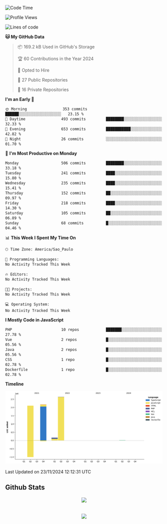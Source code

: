  
<!--START_SECTION:waka-->
![Code Time](http://img.shields.io/badge/Code%20Time-1%2C700%20hrs%204%20mins-blue)

![Profile Views](http://img.shields.io/badge/Profile%20Views-0-blue)

![Lines of code](https://img.shields.io/badge/From%20Hello%20World%20I%27ve%20Written-7.1%20million%20lines%20of%20code-blue)

**🐱 My GitHub Data** 

> 📦 169.2 kB Used in GitHub's Storage 
 > 
> 🏆 60 Contributions in the Year 2024
 > 
> 💼 Opted to Hire
 > 
> 📜 27 Public Repositories 
 > 
> 🔑 16 Private Repositories 
 > 
**I'm an Early 🐤** 

```text
🌞 Morning                353 commits         ██████░░░░░░░░░░░░░░░░░░░   23.15 % 
🌆 Daytime                493 commits         ████████░░░░░░░░░░░░░░░░░   32.33 % 
🌃 Evening                653 commits         ███████████░░░░░░░░░░░░░░   42.82 % 
🌙 Night                  26 commits          ░░░░░░░░░░░░░░░░░░░░░░░░░   01.70 % 
```
📅 **I'm Most Productive on Monday** 

```text
Monday                   506 commits         ████████░░░░░░░░░░░░░░░░░   33.18 % 
Tuesday                  241 commits         ████░░░░░░░░░░░░░░░░░░░░░   15.80 % 
Wednesday                235 commits         ████░░░░░░░░░░░░░░░░░░░░░   15.41 % 
Thursday                 152 commits         ██░░░░░░░░░░░░░░░░░░░░░░░   09.97 % 
Friday                   218 commits         ████░░░░░░░░░░░░░░░░░░░░░   14.30 % 
Saturday                 105 commits         ██░░░░░░░░░░░░░░░░░░░░░░░   06.89 % 
Sunday                   68 commits          █░░░░░░░░░░░░░░░░░░░░░░░░   04.46 % 
```


📊 **This Week I Spent My Time On** 

```text
🕑︎ Time Zone: America/Sao_Paulo

💬 Programming Languages: 
No Activity Tracked This Week

🔥 Editors: 
No Activity Tracked This Week

🐱‍💻 Projects: 
No Activity Tracked This Week

💻 Operating System: 
No Activity Tracked This Week
```

**I Mostly Code in JavaScript** 

```text
PHP                      10 repos            ███████░░░░░░░░░░░░░░░░░░   27.78 % 
Vue                      2 repos             █░░░░░░░░░░░░░░░░░░░░░░░░   05.56 % 
Java                     2 repos             █░░░░░░░░░░░░░░░░░░░░░░░░   05.56 % 
CSS                      1 repo              █░░░░░░░░░░░░░░░░░░░░░░░░   02.78 % 
Dockerfile               1 repo              █░░░░░░░░░░░░░░░░░░░░░░░░   02.78 % 
```



**Timeline**

![Lines of Code chart](https://raw.githubusercontent.com/MaueDev/MaueDev/main/assets/bar_graph.png)


 Last Updated on 23/11/2024 12:12:31 UTC
<!--END_SECTION:waka-->

## Github Stats  
<div align="center"><img src="https://github-readme-stats.vercel.app/api/top-langs/?username=MaueDev&hide_border=true&layout=compact" align="center" /></div>  

<br/>  

<br/>  

<div align="center">
<img src="https://komarev.com/ghpvc/?username=MaueDev&&style=flat-square" align="center" />
</div>  
  
